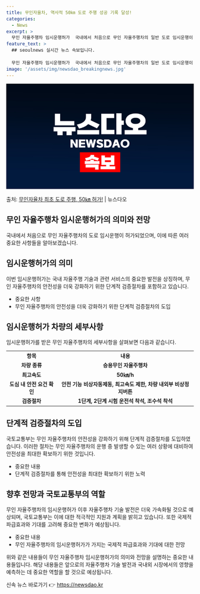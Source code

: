 ```yaml
---
title: 무인자율차, 역사적 50㎞ 도로 주행 성공 기록 달성!
categories:
  - News
excerpt: >
  무인 자율주행차 임시운행허가  국내에서 처음으로 무인 자율주행차의 일반 도로 임시운행이 허가되었습니다. 이번…
feature_text: >
  ## seoulnews 실시간 뉴스 속보입니다.

  무인 자율주행차 임시운행허가  국내에서 처음으로 무인 자율주행차의 일반 도로 임시운행이 허가되었습니다. 이번…
image: '/assets/img/newsdao_breakingnews.jpg'
---
```


![뉴스다오 속보](/assets/img/newsdao_breakingnews.jpg)

<p>출처: <a href="https://newsdao.kr/4196" rel="dofollow">무인자율차 최초 도로 주행, 50㎞ 허가!</a> | 뉴스다오</p>

<h2 data-ke-size="size26">무인 자율주행차 임시운행허가의 의미와 전망</h2>
<p data-ke-size="size16">국내에서 처음으로 무인 자율주행차의 도로 임시운행이 허가되었으며, 이에 따른 여러 중요한 사항들을 알아보겠습니다.</p>

<h2 data-ke-size="size24">임시운행허가의 의미</h2>
<p data-ke-size="size16">이번 임시운행허가는 국내 자율주행 기술과 관련 서비스의 중요한 발전을 상징하며, 무인 자율주행차의 안전성을 더욱 강화하기 위한 단계적 검증절차를 포함하고 있습니다.</p>

<ul>
  <li>중요한 사항</li>
  <li>무인 자율주행차의 안전성을 더욱 강화하기 위한 단계적 검증절차의 도입</li>
</ul>

<h2 data-ke-size="size24">임시운행허가 차량의 세부사항</h2>
<p data-ke-size="size16">임시운행허가를 받은 무인 자율주행차의 세부사항을 살펴보면 다음과 같습니다.</p>

<table>
  <tr>
    <td style="text-align: center; height: 17px;"><b>항목</b></td>
    <td style="text-align: center; height: 17px;"><b>내용</b></td>
  </tr>
  <tr>
    <td style="text-align: center; height: 17px;"><b>차량 종류</b></td>
    <td style="text-align: center; height: 17px;"><b>승용무인 자율주행차</b></td>
  </tr>
  <tr>
    <td style="text-align: center; height: 17px;"><b>최고속도</b></td>
    <td style="text-align: center; height: 17px;"><b>50㎞/h</b></td>
  </tr>
  <tr>
    <td style="text-align: center; height: 17px;"><b>도심 내 안전 요건 확인</b></td>
    <td style="text-align: center; height: 17px;"><b>안전 기능 비상자동제동, 최고속도 제한, 차량 내외부 비상정지버튼</b></td>
  </tr>
  <tr>
    <td style="text-align: center; height: 17px;"><b>검증절차</b></td>
    <td style="text-align: center; height: 17px;"><b>1단계, 2단계 시험 운전석 착석, 조수석 착석</b></td>
  </tr>
</table>

<h2 data-ke-size="size24">단계적 검증절차의 도입</h2>
<p data-ke-size="size16">국토교통부는 무인 자율주행차의 안전성을 강화하기 위해 단계적 검증절차를 도입하였습니다. 이러한 절차는 무인 자율주행차의 운행 중 발생할 수 있는 여러 상황에 대비하여 안전성을 최대한 확보하기 위한 것입니다.</p>

<ul>
  <li>중요한 내용</li>
  <li>단계적 검증절차를 통해 안전성을 최대한 확보하기 위한 노력</li>
</ul>

<h2 data-ke-size="size24">향후 전망과 국토교통부의 역할</h2>
<p data-ke-size="size16">무인 자율주행차의 임시운행허가 이후 자율주행차 기술 발전은 더욱 가속화될 것으로 예상되며, 국토교통부는 이에 대한 적극적인 지원과 계획을 밝히고 있습니다. 또한 국제적 파급효과와 기대를 고려해 중요한 변화가 예상됩니다.</p>

<ul>
  <li>중요한 내용</li>
  <li>무인 자율주행차의 임시운행허가가 가지는 국제적 파급효과와 기대에 대한 전망</li>
</ul>

<p data-ke-size="size16">위와 같은 내용들이 무인 자율주행차 임시운행허가의 의미와 전망을 설명하는 중요한 내용들입니다. 해당 내용들은 앞으로의 자율주행차 기술 발전과 국내외 시장에서의 영향을 예측하는 데 중요한 역할을 할 것으로 예상됩니다.</p> 

신속 뉴스 바로가기 👉 <a href="https://newsdao.kr" rel="dofollow">https://newsdao.kr</a>


